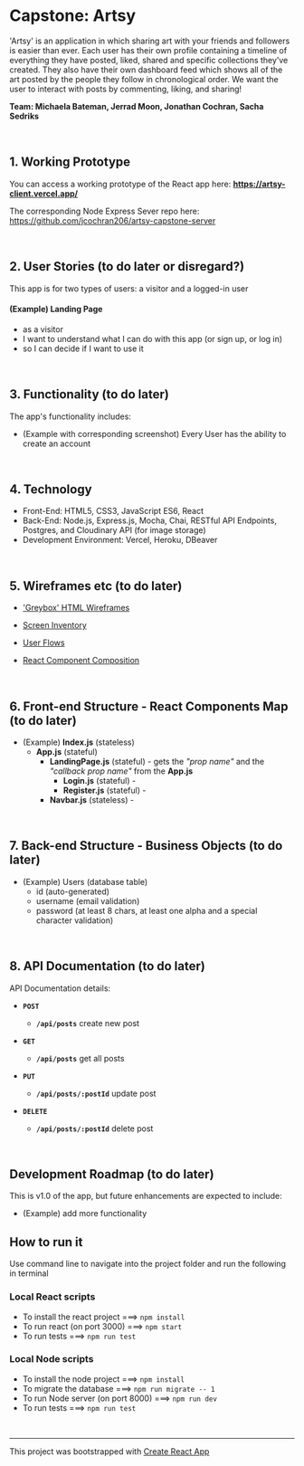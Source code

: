 # Capstone: Artsy
'Artsy' is an application in which sharing art with your friends and followers is easier than ever. Each user has their own profile containing a timeline of everything they have posted, liked, shared and specific collections they’ve created. They also have their own dashboard feed which shows all of the art posted by the people they follow in chronological order. We want the user to interact with posts by commenting, liking, and sharing!

**Team: Michaela Bateman, Jerrad Moon, Jonathan Cochran, Sacha Sedriks**


<br />

## 1. Working Prototype
You can access a working prototype of the React app here: **https://artsy-client.vercel.app/**

The corresponding Node Express Sever repo here: https://github.com/jcochran206/artsy-capstone-server


<br />

## 2. User Stories (to do later or disregard?)
This app is for two types of users: a visitor and a logged-in user

#### (Example) Landing Page
* as a visitor
* I want to understand what I can do with this app (or sign up, or log in)
* so I can decide if I want to use it


<br />

## 3. Functionality (to do later)
The app's functionality includes:
* (Example with corresponding screenshot) Every User has the ability to create an account


<br />

## 4. Technology
* Front-End: HTML5, CSS3, JavaScript ES6, React
* Back-End: Node.js, Express.js, Mocha, Chai, RESTful API Endpoints, Postgres, and Cloudinary API (for image storage)
* Development Environment: Vercel, Heroku, DBeaver


<br />

## 5. Wireframes etc (to do later)

* ['Greybox' HTML Wireframes](https://jcochran206.github.io/artsy-capstone-client/greybox/)

* [Screen Inventory](https://github.com/jcochran206/artsy-capstone-client/blob/main/docs/screen_inventory.md)

* [User Flows](https://github.com/jcochran206/artsy-capstone-client/blob/main/docs/user_flows.pdf)

* [React Component Composition](https://github.com/jcochran206/artsy-capstone-client/blob/main/docs/component_composition.pdf)


<br />

## 6. Front-end Structure - React Components Map (to do later)
* (Example) __Index.js__ (stateless)
    * __App.js__ (stateful)
        * __LandingPage.js__ (stateful) - gets the _"prop name"_ and the _"callback prop name"_ from the __App.js__
            * __Login.js__ (stateful) -
            * __Register.js__ (stateful) -
        * __Navbar.js__ (stateless) -


<br />

## 7. Back-end Structure - Business Objects (to do later)
* (Example) Users (database table)
    * id (auto-generated)
    * username (email validation)
    * password (at least 8 chars, at least one alpha and a special character validation)


<br />

## 8. API Documentation (to do later)
API Documentation details:


* **`POST`**
  * **`/api/posts`** create new post
  
* **`GET`** 
  * **`/api/posts`** get all posts
  
* **`PUT`**
  * **`/api/posts/:postId`** update post
  
* **`DELETE`**
  * **`/api/posts/:postId`** delete post

<br />

## Development Roadmap (to do later)
This is v1.0 of the app, but future enhancements are expected to include:
* (Example) add more functionality


## How to run it
Use command line to navigate into the project folder and run the following in terminal

### Local React scripts
* To install the react project ===> `npm install`
* To run react (on port 3000) ===> `npm start`
* To run tests ===> `npm run test`

### Local Node scripts
* To install the node project ===> `npm install`
* To migrate the database ===> `npm run migrate -- 1`
* To run Node server (on port 8000) ===> `npm run dev`
* To run tests ===> `npm run test`

<br />

<hr />

This project was bootstrapped with [Create React App](https://github.com/facebook/create-react-app)
